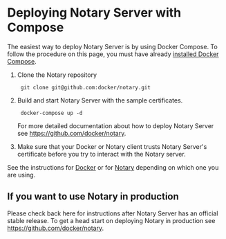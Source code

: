 <!--[metadata]>
+++
title = "Deploying Notary"
description = "Deploying Notary"
keywords = ["trust, security, notary, deployment"]
[menu.main]
parent= "smn_content_trust"
+++
<![end-metadata]-->

# Deploying Notary Server with Compose

The easiest way to deploy Notary Server is by using Docker Compose. To follow the procedure on this page, you must have already [installed Docker Compose](../../../compose/install.md).

1. Clone the Notary repository

        git clone git@github.com:docker/notary.git

2. Build and start Notary Server with the sample certificates.

        docker-compose up -d


    For more detailed documentation about how to deploy Notary Server see https://github.com/docker/notary.
3. Make sure that your Docker or Notary client trusts Notary Server's certificate before you try to interact with the Notary server.

See the instructions for [Docker](../../reference/commandline/cli.md#notary) or
for [Notary](https://github.com/docker/notary#using-notary) depending on which one you are using.

## If you want to use Notary in production

Please check back here for instructions after Notary Server has an official
stable release. To get a head start on deploying Notary in production see
https://github.com/docker/notary.
